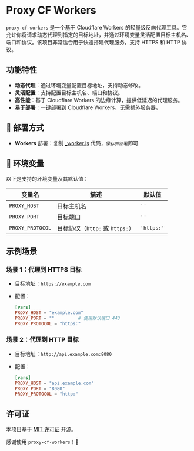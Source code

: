 # Proxy CF Workers

`proxy-cf-workers` 是一个基于 Cloudflare Workers 的轻量级反向代理工具。它允许你将请求动态代理到指定的目标地址，并通过环境变量灵活配置目标主机名、端口和协议。该项目非常适合用于快速搭建代理服务，支持 HTTPS 和 HTTP 协议。

## 功能特性

- **动态代理**：通过环境变量配置目标地址，支持动态修改。
- **灵活配置**：支持配置目标主机名、端口和协议。
- **高性能**：基于 Cloudflare Workers 的边缘计算，提供低延迟的代理服务。
- **易于部署**：一键部署到 Cloudflare Workers，无需额外服务器。

## 🚀 部署方式

- **Workers** 部署：复制 [_worker.js](https://github.com/getyufelix/proxy-cf-workers/blob/main/_worker.js) 代码，`保存并部署`即可

## 🔧 环境变量

以下是支持的环境变量及其默认值：

| 变量名           | 描述                            | 默认值     |
| ---------------- | ------------------------------- | ---------- |
| `PROXY_HOST`     | 目标主机名                      | `''`       |
| `PROXY_PORT`     | 目标端口                        | `''`       |
| `PROXY_PROTOCOL` | 目标协议（`http:` 或 `https:`） | `'https:'` |

## 示例场景

### 场景 1：代理到 HTTPS 目标
- 目标地址：`https://example.com`
- 配置：

  ```toml
  [vars]
  PROXY_HOST = "example.com"
  PROXY_PORT = ""         # 使用默认端口 443
  PROXY_PROTOCOL = "https:"
  ```

### 场景 2：代理到 HTTP 目标
- 目标地址：`http://api.example.com:8080`
- 配置：

  ```toml
  [vars]
  PROXY_HOST = "api.example.com"
  PROXY_PORT = "8080"
  PROXY_PROTOCOL = "http:"
  ```

## 许可证

本项目基于 [MIT 许可证](LICENSE) 开源。

感谢使用 `proxy-cf-workers`！🚀
